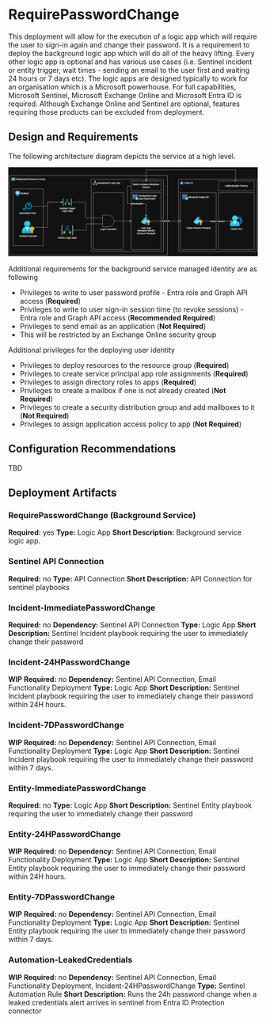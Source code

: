# RequirePasswordChange
This deployment will allow for the execution of a logic app which will require the user to sign-in again and change their password. It is a requirement to deploy the background logic app which will do all of the heavy lifting. Every other logic app is optional and has various use cases (i.e. Sentinel incident or entity trigger, wait times - sending an email to the user first and waiting 24 hours or 7 days etc). The logic apps are designed typically to work for an organisation which is a Microsoft powerhouse. For full capabilities, Microsoft Sentinel, Microsoft Exchange Online and Microsoft Entra ID is required. Although Exchange Online and Sentinel are optional, features requiring those products can be excluded from deployment.

## Design and Requirements
The following architecture diagram depicts the service at a high level.

![Architecture Diagram](../Image%20Resources/architecture%20diagram.jpg?raw=true)

Additional requirements for the background service managed identity are as following
* Privileges to write to user password profile - Entra role and Graph API access (**Required**)
* Privileges to write to user sign-in session time (to revoke sessions) - Entra role and Graph API access (**Recommended Required**)
* Privileges to send email as an application (**Not Required**)
 * This will be restricted by an Exchange Online security group

Additional privileges for the deploying user identity
* Privileges to deploy resources to the resource group (**Required**)
* Privileges to create service principal app role assignments (**Required**)
* Privileges to assign directory roles to apps (**Required**)
* Privileges to create a mailbox if one is not already created (**Not Required**)
* Privileges to create a security distribution group and add mailboxes to it (**Not Required**)
* Privileges to assign application access policy to app  (**Not Required**)

## Configuration Recommendations
TBD

## Deployment Artifacts
### RequirePasswordChange (Background Service)
**Required:** yes
**Type:** Logic App
**Short Description:** Background service logic app.

### Sentinel API Connection
**Required:** no
**Type:** API Connection
**Short Description:** API Connection for sentinel playbooks

### Incident-ImmediatePasswordChange
**Required:** no
**Dependency:** Sentinel API Connection
**Type:** Logic App
**Short Description:** Sentinel Incident playbook requiring the user to immediately change their password

### Incident-24HPasswordChange
**WIP**
**Required:** no
**Dependency:** Sentinel API Connection, Email Functionality Deployment
**Type:** Logic App
**Short Description:** Sentinel Incident playbook requiring the user to immediately change their password within 24H hours.

### Incident-7DPasswordChange
**WIP**
**Required:** no
**Dependency:** Sentinel API Connection, Email Functionality Deployment
**Type:** Logic App
**Short Description:** Sentinel Incident playbook requiring the user to immediately change their password within 7 days.

### Entity-ImmediatePasswordChange
**Required:** no
**Type:** Logic App
**Short Description:** Sentinel Entity playbook requiring the user to immediately change their password

### Entity-24HPasswordChange
**WIP**
**Required:** no
**Dependency:** Sentinel API Connection, Email Functionality Deployment
**Type:** Logic App
**Short Description:** Sentinel Entity playbook requiring the user to immediately change their password within 24H hours.

### Entity-7DPasswordChange
**WIP**
**Required:** no
**Dependency:** Sentinel API Connection, Email Functionality Deployment
**Type:** Logic App
**Short Description:** Sentinel Entity playbook requiring the user to immediately change their password within 7 days.

### Automation-LeakedCredentials
**WIP**
**Required:** no
**Dependency:** Sentinel API Connection, Email Functionality Deployment, Incident-24HPasswordChange
**Type:** Sentinel Automation Rule
**Short Description:** Runs the 24h password change when a leaked credentials alert arrives in sentinel from Entra ID Protection connector